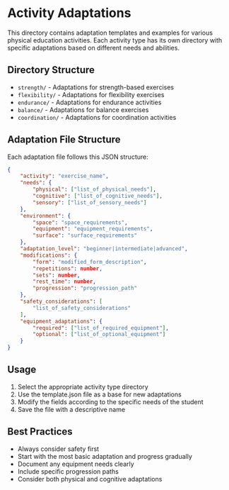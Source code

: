 # Activity Adaptations

This directory contains adaptation templates and examples for various physical education activities. Each activity type has its own directory with specific adaptations based on different needs and abilities.

## Directory Structure

- `strength/` - Adaptations for strength-based exercises
- `flexibility/` - Adaptations for flexibility exercises
- `endurance/` - Adaptations for endurance activities
- `balance/` - Adaptations for balance exercises
- `coordination/` - Adaptations for coordination activities

## Adaptation File Structure

Each adaptation file follows this JSON structure:

```json
{
    "activity": "exercise_name",
    "needs": {
        "physical": ["list_of_physical_needs"],
        "cognitive": ["list_of_cognitive_needs"],
        "sensory": ["list_of_sensory_needs"]
    },
    "environment": {
        "space": "space_requirements",
        "equipment": "equipment_requirements",
        "surface": "surface_requirements"
    },
    "adaptation_level": "beginner|intermediate|advanced",
    "modifications": {
        "form": "modified_form_description",
        "repetitions": number,
        "sets": number,
        "rest_time": number,
        "progression": "progression_path"
    },
    "safety_considerations": [
        "list_of_safety_considerations"
    ],
    "equipment_adaptations": {
        "required": ["list_of_required_equipment"],
        "optional": ["list_of_optional_equipment"]
    }
}
```

## Usage

1. Select the appropriate activity type directory
2. Use the template.json file as a base for new adaptations
3. Modify the fields according to the specific needs of the student
4. Save the file with a descriptive name

## Best Practices

- Always consider safety first
- Start with the most basic adaptation and progress gradually
- Document any equipment needs clearly
- Include specific progression paths
- Consider both physical and cognitive adaptations 
